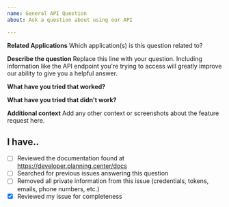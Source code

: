 ```yaml
---
name: General API Question
about: Ask a question about using our API

---
```


**Related Applications**
Which application(s) is this question related to?
<!-- Pick one: Check-Ins, Giving, People, Services, Resources, Webhooks -->

<!-- PLEASE DO NOT INCLUDE YOUR CLIENT ID, APPLICATION ID, OR SECRET IN THIS ISSUE. WE WILL REVOKE YOUR TOKEN IF YOU DO. -->

**Describe the question**
Replace this line with your question. Including information like the API endpoint you're trying to access will greatly improve our ability to give you a helpful answer.

**What have you tried that worked?**


**What have you tried that didn't work?**


**Additional context**
Add any other context or screenshots about the feature request here.


## I have..

- [ ] Reviewed the documentation found at https://developer.planning.center/docs
- [ ] Searched for previous issues answering this question
- [ ] Removed all private information from this issue (credentials, tokens, emails, phone numbers, etc.)
- [x] Reviewed my issue for completeness
